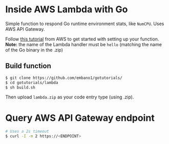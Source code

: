# Inside AWS Lambda with Go

Simple function to respond Go runtime environment stats, like `NumCPU`. Uses AWS API Gateway.

Follow [this tutorial](https://aws.amazon.com/blogs/compute/announcing-go-support-for-aws-lambda/) from AWS to get started with setting up your function.  
**Note:** the name of the Lambda handler must be `hello` (matching the name of the Go binary in the .zip)


## Build function
```bash
$ git clone https://github.com/embano1/gotutorials/
$ cd gotutorials/lambda
$ sh build.sh
```

Then upload `lambda.zip` as your code entry type (using .zip).

# Query AWS API Gateway endpoint
```bash
# Uses a 2s timeout
$ curl -I -m 2 https://<ENDPOINT>
```